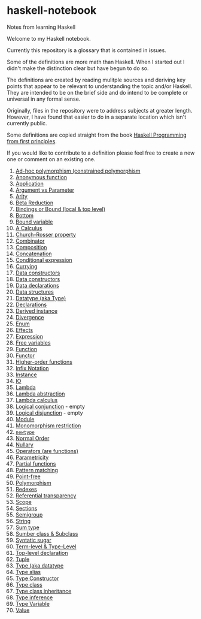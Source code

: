 # haskell-notebook
Notes from learning Haskell

Welcome to my Haskell notebook. 

Currently this repository is a glossary that is contained in issues.

Some of the definitions are more math than Haskell. When I started out I didn't make the distinction clear but have begun to do so.

The definitions are created by reading mulitple sources and deriving key points that appear to be relevant to understanding the topic and/or Haskell. They are intended to be on the brief side and do intend to be complete or universal in any formal sense. 

Originally, files in the repository were to address subjects at greater length. However, I have found that easier to do in a separate location which isn't currently public.

Some definitions are copied straight from the book [Haskell Programming from first principles](https://haskellbook.com/).

If you would like to contribute to a definition please feel free to create a new one or comment on an existing one.

1. [Ad-hoc polymorphism (constrained polymorphism](https://github.com/klequis/haskell-notebook/issues/43)
2. [Anonymous function](https://github.com/klequis/haskell-notebook/issues/60)
3. [Application](https://github.com/klequis/haskell-notebook/issues/1)
4. [Argument vs Parameter](https://github.com/klequis/haskell-notebook/issues/30)
5. [Arity](https://github.com/klequis/haskell-notebook/issues/2)
6. [Beta Reduction](https://github.com/klequis/haskell-notebook/issues/3)
7. [Bindings or Bound (local & top level)](https://github.com/klequis/haskell-notebook/issues/4)
8. [Bottom](https://github.com/klequis/haskell-notebook/issues/63)
9. [Bound variable](https://github.com/klequis/haskell-notebook/issues/5)
10. [A Calculus](https://github.com/klequis/haskell-notebook/issues/6)
11. [Church-Rosser property](https://github.com/klequis/haskell-notebook/issues/7)
12. [Combinator](https://github.com/klequis/haskell-notebook/issues/8)
13. [Composition](https://github.com/klequis/haskell-notebook/issues/65)
14. [Concatenation](https://github.com/klequis/haskell-notebook/issues/36)
15. [Conditional expression](https://github.com/klequis/haskell-notebook/issues/73)
16. [Currying](https://github.com/klequis/haskell-notebook/issues/61)
17. [Data constructors](https://github.com/klequis/haskell-notebook/issues/38)
18. [Data constructors](https://github.com/klequis/haskell-notebook/issues/9)
19. [Data declarations](https://github.com/klequis/haskell-notebook/issues/10)
20. [Data structures](https://github.com/klequis/haskell-notebook/issues/40)
21. [Datatype (aka Type)](https://github.com/klequis/haskell-notebook/issues/25)
22. [Declarations](https://github.com/klequis/haskell-notebook/issues/11)
23. [Derived instance](https://github.com/klequis/haskell-notebook/issues/29)
24. [Divergence](https://github.com/klequis/haskell-notebook/issues/12)
25. [Enum](https://github.com/klequis/haskell-notebook/issues/51)
26. [Effects](https://github.com/klequis/haskell-notebook/issues/46)
27. [Expression](https://github.com/klequis/haskell-notebook/issues/31)
28. [Free variables](https://github.com/klequis/haskell-notebook/issues/13)
29. [Function](https://github.com/klequis/haskell-notebook/issues/14)
30. [Functor](https://github.com/klequis/haskell-notebook/issues/74)
31. [Higher-order functions](https://github.com/klequis/haskell-notebook/issues/64)
32. [Infix Notation](https://github.com/klequis/haskell-notebook/issues/15)
33. [Instance](https://github.com/klequis/haskell-notebook/issues/48)
34. [IO](https://github.com/klequis/haskell-notebook/issues/47)
35. [Lambda](https://github.com/klequis/haskell-notebook/issues/16)
36. [Lambda abstraction](https://github.com/klequis/haskell-notebook/issues/17)
37. [Lambda calculus](https://github.com/klequis/haskell-notebook/issues/18)
38. [Logical conjunction](https://github.com/klequis/haskell-notebook/issues/55) - empty
39. [Logical disjunction](https://github.com/klequis/haskell-notebook/issues/54) - empty
40. [Module](https://github.com/klequis/haskell-notebook/issues/44)
41. [Monomorphism restriction](https://github.com/klequis/haskell-notebook/issues/58)
42. [`newtype`](https://github.com/klequis/haskell-notebook/issues/57)
43. [Normal Order](https://github.com/klequis/haskell-notebook/issues/19)
44. [Nullary](https://github.com/klequis/haskell-notebook/issues/50)
45. [Operators (are functions)](https://github.com/klequis/haskell-notebook/issues/20)
46. [Parametricity](https://github.com/klequis/haskell-notebook/issues/42)
47. [Partial functions](https://github.com/klequis/haskell-notebook/issues/21)
48. [Pattern matching](https://github.com/klequis/haskell-notebook/issues/62)
49. [Point-free](https://github.com/klequis/haskell-notebook/issues/66)
50. [Polymorphism](https://github.com/klequis/haskell-notebook/issues/22)
51. [Redexes](https://github.com/klequis/haskell-notebook/issues/23)
52. [Referential transparency](https://github.com/klequis/haskell-notebook/issues/69)
53. [Scope](https://github.com/klequis/haskell-notebook/issues/37)
54. [Sections](https://github.com/klequis/haskell-notebook/issues/70)
55. [Semigroup](https://github.com/klequis/haskell-notebook/issues/75)
56. [String](https://github.com/klequis/haskell-notebook/issues/34)
57. [Sum type](https://github.com/klequis/haskell-notebook/issues/53)
58. [Sumber class & Subclass](https://github.com/klequis/haskell-notebook/issues/52)
59. [Syntatic sugar](https://github.com/klequis/haskell-notebook/issues/33)
60. [Term-level & Type-Level](https://github.com/klequis/haskell-notebook/issues/56)
61. [Top-level declaration](https://github.com/klequis/haskell-notebook/issues/24)
62. [Tuple](https://github.com/klequis/haskell-notebook/issues/39)
63. [Type (aka datatype](https://github.com/klequis/haskell-notebook/issues/35)
64. [Type alias](https://github.com/klequis/haskell-notebook/issues/26)
65. [Type Constructor](https://github.com/klequis/haskell-notebook/issues/28)
66. [Type class](https://github.com/klequis/haskell-notebook/issues/27)
67. [Type class inheritance](https://github.com/klequis/haskell-notebook/issues/45)
68. [Type inference](https://github.com/klequis/haskell-notebook/issues/41)
69. [Type Variable](https://github.com/klequis/haskell-notebook/issues/29)
70. [Value](https://github.com/klequis/haskell-notebook/issues/32)
